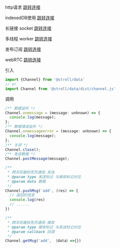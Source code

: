 http请求 [跳转连接](./HTTP.md)

indexedDB使用 [跳转连接](./indexedDB.md)

长链接 socket [跳转连接](./socket.md)

多线程 worker [跳转连接](./worker.md)

发布订阅 [跳转连接](./SP.md)

webRTC [跳转连接](./webRTC.md)

引入
```js
import {Channel} from '@stroll/data'
// or
import Channel from '@stroll/data/dist/channel.js'
```

调用
```js
/** 数据监听 */
Channel.onmessage = (message: unknown) => {
  console.log(message);
};
/** 数据错误监听 */
Channel.onmessageerror = (message: unknown) => {
  console.log(message);
};
/** 关闭 */
Channel.close();
/** 发送数据 */
Channel.postMessage(message);

/**
 * 跨浏览器标签页通信-发送
 * @param type 发送标记 与接收标记对应
 * @param data 数据
 */
Channel.pushMsg('add', (res) => {
  // 返回的信息
  console.log(res)
  // ......
})

/**
 * 跨浏览器标签页通信-接收
 * @param type 接收标记 与发送标记对应
 * @param callback 回调
 */
Channel.getMsg('add', （data）=>{})
```
